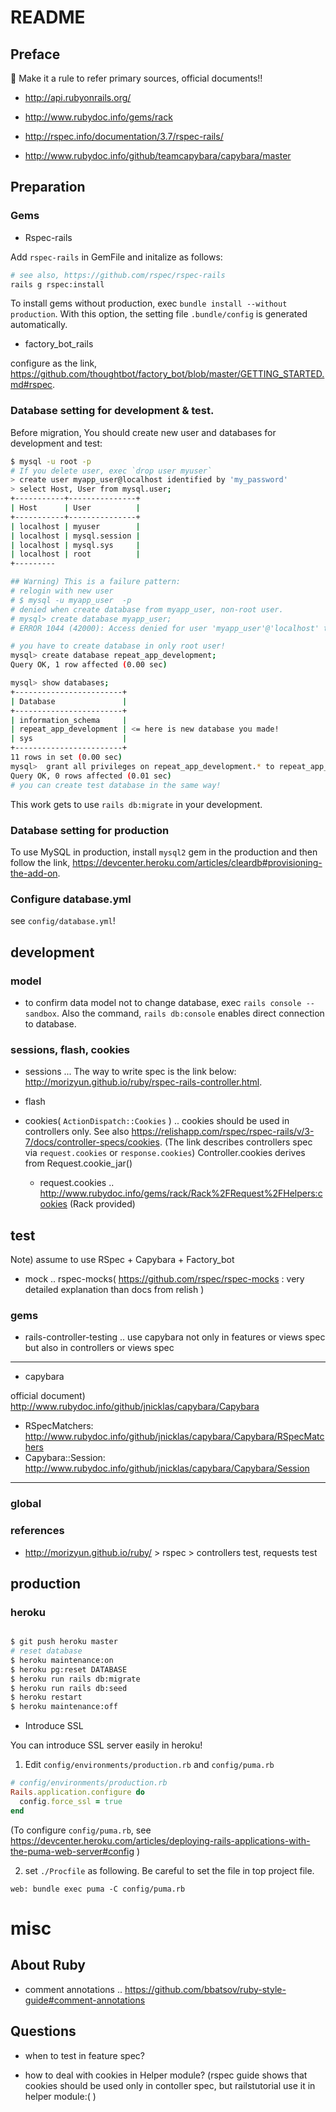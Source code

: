 # README 

## Preface

:loudspeaker: Make it a rule to refer primary sources, official documents!! 

+ http://api.rubyonrails.org/

+ http://www.rubydoc.info/gems/rack

+ http://rspec.info/documentation/3.7/rspec-rails/

+ http://www.rubydoc.info/github/teamcapybara/capybara/master

## Preparation

### Gems

+ Rspec-rails

Add `rspec-rails` in GemFile and initalize as follows:

```bash
# see also, https://github.com/rspec/rspec-rails
rails g rspec:install
```

To install gems without production, exec `bundle install --without production`. With this option, the setting file `.bundle/config` is generated automatically.

+ factory_bot_rails

configure as the link, https://github.com/thoughtbot/factory_bot/blob/master/GETTING_STARTED.md#rspec.


### Database setting for development & test.

Before migration, You should create new user and databases for development and test:

```bash
$ mysql -u root -p
# If you delete user, exec `drop user myuser`
> create user myapp_user@localhost identified by 'my_password'
> select Host, User from mysql.user;
+-----------+---------------+
| Host      | User          |
+-----------+---------------+
| localhost | myuser        |
| localhost | mysql.session |
| localhost | mysql.sys     |
| localhost | root          |
+--------- 

## Warning) This is a failure pattern:
# relogin with new user
# $ mysql -u myapp_user  -p 
# denied when create database from myapp_user, non-root user.
# mysql> create database myapp_user;
# ERROR 1044 (42000): Access denied for user 'myapp_user'@'localhost' to database 'myapp_development'

# you have to create database in only root user!
mysql> create database repeat_app_development;
Query OK, 1 row affected (0.00 sec)

mysql> show databases;
+------------------------+
| Database               |
+------------------------+
| information_schema     |
| repeat_app_development | <= here is new database you made!
| sys                    |
+------------------------+
11 rows in set (0.00 sec)
mysql>  grant all privileges on repeat_app_development.* to repeat_app_user@localhost;
Query OK, 0 rows affected (0.01 sec)
# you can create test database in the same way! 
```

This work gets to use `rails db:migrate` in your development.

### Database setting for production

To use MySQL in production, install `mysql2` gem in the production and then follow the link, https://devcenter.heroku.com/articles/cleardb#provisioning-the-add-on.

### Configure database.yml

see `config/database.yml`!

## development

### model

+ to confirm data model not to change database, exec `rails console --sandbox`. Also the command, `rails db:console` enables direct connection to database. 

### sessions, flash, cookies

+ sessions ... The way to write spec is the link below: http://morizyun.github.io/ruby/rspec-rails-controller.html.

+ flash

+ cookies( `ActionDispatch::Cookies` ) .. cookies should be used in controllers only. See also https://relishapp.com/rspec/rspec-rails/v/3-7/docs/controller-specs/cookies. (The link describes controllers spec via `request.cookies` or `response.cookies`) Controller.cookies derives from Request.cookie_jar()
  + request.cookies .. http://www.rubydoc.info/gems/rack/Rack%2FRequest%2FHelpers:cookies (Rack provided)

## test

Note) assume to use RSpec + Capybara + Factory_bot

+ mock .. rspec-mocks( https://github.com/rspec/rspec-mocks : very detailed explanation than docs from relish )

### gems

+ rails-controller-testing .. use capybara not only in features or views spec but also in controllers or views spec 

---

+ capybara

official document) http://www.rubydoc.info/github/jnicklas/capybara/Capybara
  + RSpecMatchers: http://www.rubydoc.info/github/jnicklas/capybara/Capybara/RSpecMatchers
  + Capybara::Session: http://www.rubydoc.info/github/jnicklas/capybara/Capybara/Session

---

### global

### references

+ http://morizyun.github.io/ruby/ > rspec > controllers test, requests test

## production

### heroku

```bash

$ git push heroku master
# reset database
$ heroku maintenance:on
$ heroku pg:reset DATABASE
$ heroku run rails db:migrate
$ heroku run rails db:seed
$ heroku restart
$ heroku maintenance:off
```

+ Introduce SSL

You can introduce SSL server easily in heroku!

1. Edit `config/environments/production.rb` and `config/puma.rb`

```ruby
# config/environments/production.rb
Rails.application.configure do
  config.force_ssl = true
end
```

(To configure `config/puma.rb`, see https://devcenter.heroku.com/articles/deploying-rails-applications-with-the-puma-web-server#config )

2. set `./Procfile` as following. Be careful to set the file in top project file.

```
web: bundle exec puma -C config/puma.rb
```

# misc

## About Ruby

+ comment annotations .. https://github.com/bbatsov/ruby-style-guide#comment-annotations

## Questions

+ when to test in feature spec?

+ how to deal with cookies in Helper module? (rspec guide shows that cookies should be used only in contoller spec, but railstutorial use it in helper module:( )
